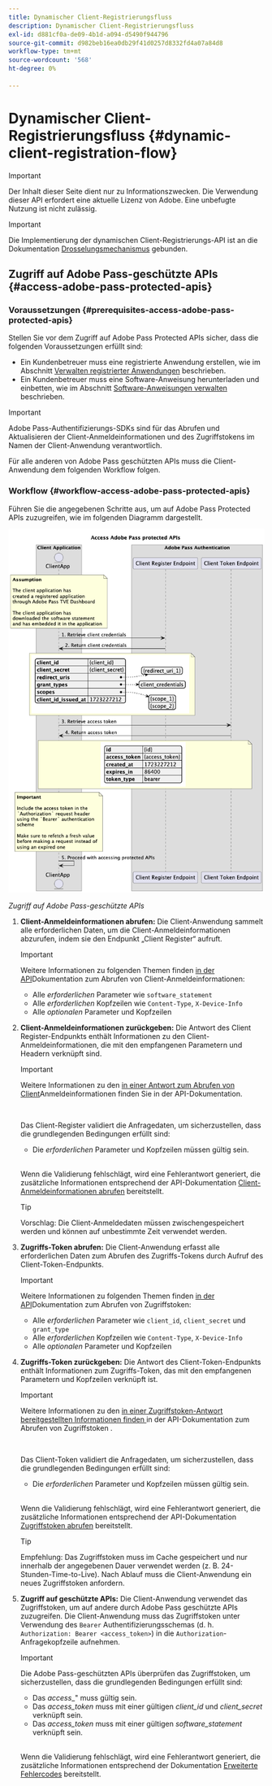 ```yaml
---
title: Dynamischer Client-Registrierungsfluss
description: Dynamischer Client-Registrierungsfluss
exl-id: d881cf0a-de09-4b1d-a094-d5490f944796
source-git-commit: d982beb16ea0db29f41d0257d8332fd4a07a84d8
workflow-type: tm+mt
source-wordcount: '568'
ht-degree: 0%

---
```


# Dynamischer Client-Registrierungsfluss {#dynamic-client-registration-flow}

>[!IMPORTANT]
>
> Der Inhalt dieser Seite dient nur zu Informationszwecken. Die Verwendung dieser API erfordert eine aktuelle Lizenz von Adobe. Eine unbefugte Nutzung ist nicht zulässig.

>[!IMPORTANT]
>
> Die Implementierung der dynamischen Client-Registrierungs-API ist an die Dokumentation [Drosselungsmechanismus](/help/authentication/integration-guide-programmers/throttling-mechanism.md) gebunden.

## Zugriff auf Adobe Pass-geschützte APIs {#access-adobe-pass-protected-apis}

### Voraussetzungen {#prerequisites-access-adobe-pass-protected-apis}

Stellen Sie vor dem Zugriff auf Adobe Pass Protected APIs sicher, dass die folgenden Voraussetzungen erfüllt sind:

* Ein Kundenbetreuer muss eine registrierte Anwendung erstellen, wie im Abschnitt [Verwalten registrierter Anwendungen](../dynamic-client-registration-overview.md#manage-registered-applications) beschrieben.
* Ein Kundenbetreuer muss eine Software-Anweisung herunterladen und einbetten, wie im Abschnitt [Software-Anweisungen verwalten](../dynamic-client-registration-overview.md#manage-software-statements) beschrieben.

>[!IMPORTANT]
>
> Adobe Pass-Authentifizierungs-SDKs sind für das Abrufen und Aktualisieren der Client-Anmeldeinformationen und des Zugriffstokens im Namen der Client-Anwendung verantwortlich.
> 
> Für alle anderen von Adobe Pass geschützten APIs muss die Client-Anwendung dem folgenden Workflow folgen.

### Workflow {#workflow-access-adobe-pass-protected-apis}

Führen Sie die angegebenen Schritte aus, um auf Adobe Pass Protected APIs zuzugreifen, wie im folgenden Diagramm dargestellt.

![Zugriff auf Adobe Pass-geschützte APIs](../../../../assets/dcr-api/dcr-api-access-adobe-pass-protected-apis.png)

*Zugriff auf Adobe Pass-geschützte APIs*

1. **Client-Anmeldeinformationen abrufen:** Die Client-Anwendung sammelt alle erforderlichen Daten, um die Client-Anmeldeinformationen abzurufen, indem sie den Endpunkt „Client Register“ aufruft.

   >[!IMPORTANT]
   >
   > Weitere Informationen zu folgenden Themen finden [ in der API](../apis/dynamic-client-registration-apis-retrieve-client-credentials.md#request)Dokumentation zum Abrufen von Client-Anmeldeinformationen:
   >
   > * Alle _erforderlichen_ Parameter wie `software_statement`
   > * Alle _erforderlichen_ Kopfzeilen wie `Content-Type`, `X-Device-Info`
   > * Alle _optionalen_ Parameter und Kopfzeilen

1. **Client-Anmeldeinformationen zurückgeben:** Die Antwort des Client Register-Endpunkts enthält Informationen zu den Client-Anmeldeinformationen, die mit den empfangenen Parametern und Headern verknüpft sind.

   >[!IMPORTANT]
   >
   > Weitere Informationen zu den [ in einer Antwort zum Abrufen von Client](../apis/dynamic-client-registration-apis-retrieve-client-credentials.md#success)Anmeldeinformationen finden Sie in der API-Dokumentation.
   >
   > <br/>
   >
   > Das Client-Register validiert die Anfragedaten, um sicherzustellen, dass die grundlegenden Bedingungen erfüllt sind:
   >
   > * Die _erforderlichen_ Parameter und Kopfzeilen müssen gültig sein.
   >
   > <br/>
   >
   > Wenn die Validierung fehlschlägt, wird eine Fehlerantwort generiert, die zusätzliche Informationen entsprechend der API-Dokumentation [Client-Anmeldeinformationen abrufen](../apis/dynamic-client-registration-apis-retrieve-client-credentials.md#error) bereitstellt.

   >[!TIP]
   >
   > Vorschlag: Die Client-Anmeldedaten müssen zwischengespeichert werden und können auf unbestimmte Zeit verwendet werden.

1. **Zugriffs-Token abrufen:** Die Client-Anwendung erfasst alle erforderlichen Daten zum Abrufen des Zugriffs-Tokens durch Aufruf des Client-Token-Endpunkts.

   >[!IMPORTANT]
   >
   > Weitere Informationen zu folgenden Themen finden [ in der API](../apis/dynamic-client-registration-apis-retrieve-access-token.md#request)Dokumentation zum Abrufen von Zugriffstoken:
   >
   > * Alle _erforderlichen_ Parameter wie `client_id`, `client_secret` und `grant_type`
   > * Alle _erforderlichen_ Kopfzeilen wie `Content-Type`, `X-Device-Info`
   > * Alle _optionalen_ Parameter und Kopfzeilen

1. **Zugriffs-Token zurückgeben:** Die Antwort des Client-Token-Endpunkts enthält Informationen zum Zugriffs-Token, das mit den empfangenen Parametern und Kopfzeilen verknüpft ist.

   >[!IMPORTANT]
   >
   > Weitere Informationen zu den [ in einer Zugriffstoken-Antwort bereitgestellten Informationen finden ](../apis/dynamic-client-registration-apis-retrieve-access-token.md#success) in der API-Dokumentation zum Abrufen von Zugriffstoken .
   >
   > <br/>
   >
   > Das Client-Token validiert die Anfragedaten, um sicherzustellen, dass die grundlegenden Bedingungen erfüllt sind:
   >
   > * Die _erforderlichen_ Parameter und Kopfzeilen müssen gültig sein.
   >
   > <br/>
   >
   > Wenn die Validierung fehlschlägt, wird eine Fehlerantwort generiert, die zusätzliche Informationen entsprechend der API-Dokumentation [Zugriffstoken abrufen](../apis/dynamic-client-registration-apis-retrieve-access-token.md#error) bereitstellt.

   >[!TIP]
   >
   > Empfehlung: Das Zugriffstoken muss im Cache gespeichert und nur innerhalb der angegebenen Dauer verwendet werden (z. B. 24-Stunden-Time-to-Live). Nach Ablauf muss die Client-Anwendung ein neues Zugriffstoken anfordern.

1. **Zugriff auf geschützte APIs:** Die Client-Anwendung verwendet das Zugriffstoken, um auf andere durch Adobe Pass geschützte APIs zuzugreifen. Die Client-Anwendung muss das Zugriffstoken unter Verwendung des `Bearer` Authentifizierungsschemas (d. h. `Authorization: Bearer <access_token>`) in die `Authorization`-Anfragekopfzeile aufnehmen.

   >[!IMPORTANT]
   >
   > Die Adobe Pass-geschützten APIs überprüfen das Zugriffstoken, um sicherzustellen, dass die grundlegenden Bedingungen erfüllt sind:
   >
   > * Das _access__&quot; muss gültig sein.
   > * Das _access_token_ muss mit einer gültigen _client_id_ und _client_secret_ verknüpft sein.
   > * Das _access_token_ muss mit einer gültigen _software_statement_ verknüpft sein.
   >
   > <br/>
   >
   > Wenn die Validierung fehlschlägt, wird eine Fehlerantwort generiert, die zusätzliche Informationen entsprechend der Dokumentation [Erweiterte Fehlercodes](../../../features-standard/error-reporting/enhanced-error-codes.md) bereitstellt.
